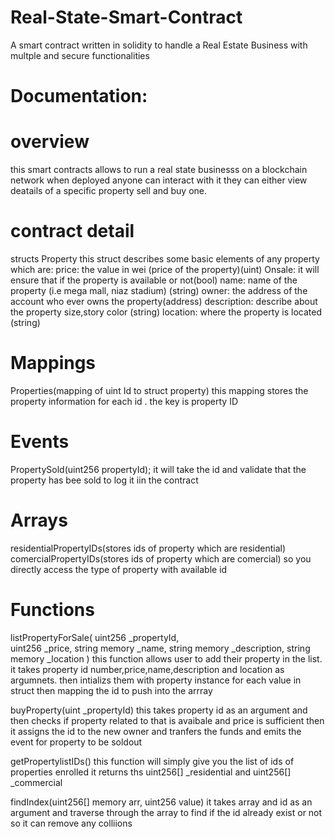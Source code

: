 # Real-State-Smart-Contract
 A smart contract written in solidity to handle a  Real Estate Business with multple and secure functionalities 




# Documentation:

# overview 
this smart contracts allows to run a  real state businesss on a blockchain network 
when deployed anyone can interact with it they can either view deatails of 
a specific property sell and buy one.

# contract detail
structs
Property
this struct describes some basic elements of any property which are:
price: the value in wei (price of the property)(uint)
Onsale: it will ensure that if the property is available or not(bool)
name: name of the property (i.e mega mall, niaz stadium) (string)
owner: the address of the account who ever owns the property(address)
description: describe about the property size,story color (string)
location: where the property is located (string)

# Mappings
Properties(mapping of uint Id to struct property)
this mapping stores the property information for each id . the key is property ID  

# Events
PropertySold(uint256 propertyId);
it will take the id and validate that the property has bee sold
to log it iin the contract

# Arrays 
residentialPropertyIDs(stores ids of property which are residential)
comercialPropertyIDs(stores ids of property which are comercial)
so you directly access the type of property with available id


# Functions
listPropertyForSale(
uint256 _propertyId,  
uint256 _price,
string memory _name,
string memory _description,
string memory _location
)
this function allows user to add their property in the list.
it takes property id number,price,name,description and location as argumnets.
then intializs them with property instance for each value in struct 
then mapping the id to push into the arrray

buyProperty(uint _propertyId)
this takes property id as an argument and then checks if 
property related to that is avaibale and price is sufficient then it assigns 
the id to the new owner and tranfers the funds and emits the
event for property to be soldout

getPropertylistIDs()
this function will simply give you the list of ids of properties enrolled 
it returns ths uint256[]  _residential and uint256[]  _commercial

findIndex(uint256[] memory arr, uint256 value) 
it takes array and id as an argument and traverse through the array to find if
the id already exist or not so it can remove any colliions 


